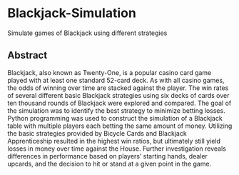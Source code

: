 # Blackjack-Simulation
Simulate games of Blackjack using different strategies

## Abstract
Blackjack, also known as Twenty-One, is a popular casino card game played with at least 
one standard 52-card deck. As with all casino games, the odds of winning over time are 
stacked against the player. The win rates of several different basic Blackjack strategies 
using six decks of cards over ten thousand rounds of Blackjack were explored and 
compared. The goal of the simulation was to identify the best strategy to minimize betting 
losses. Python programming was used to construct the simulation of a Blackjack table with 
multiple players each betting the same amount of money. Utilizing the basic strategies 
provided by Bicycle Cards and Blackjack Apprenticeship resulted in the highest win ratios, 
but ultimately still yield losses in money over time against the House. Further investigation 
reveals differences in performance based on players’ starting hands, dealer upcards, and 
the decision to hit or stand at a given point in the game.
